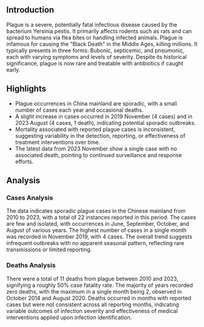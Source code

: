 ## Introduction

Plague is a severe, potentially fatal infectious disease caused by the bacterium Yersinia pestis. It primarily affects rodents such as rats and can spread to humans via flea bites or handling infected animals. Plague is infamous for causing the "Black Death" in the Middle Ages, killing millions. It typically presents in three forms: Bubonic, septicemic, and pneumonic, each with varying symptoms and levels of severity. Despite its historical significance, plague is now rare and treatable with antibiotics if caught early.
## Highlights

- Plague occurrences in China mainland are sporadic, with a small number of cases each year and occasional deaths. <br/>
- A slight increase in cases occurred in 2019 November (4 cases) and in 2023 August (4 cases, 1 death), indicating potential sporadic outbreaks. <br/>
- Mortality associated with reported plague cases is inconsistent, suggesting variability in the detection, reporting, or effectiveness of treatment interventions over time. <br/>
- The latest data from 2023 November show a single case with no associated death, pointing to continued surveillance and response efforts. <br/>
## Analysis

### Cases Analysis
The data indicates sporadic plague cases in the Chinese mainland from 2010 to 2023, with a total of 22 instances reported in this period. The cases are few and isolated, with occurrences in June, September, October, and August of various years. The highest number of cases in a single month was recorded in November 2019, with 4 cases. The overall trend suggests infrequent outbreaks with no apparent seasonal pattern, reflecting rare transmissions or limited reporting.

### Deaths Analysis
There were a total of 11 deaths from plague between 2010 and 2023, signifying a roughly 50% case fatality rate. The majority of years recorded zero deaths, with the maximum in a single month being 2, observed in October 2014 and August 2020. Deaths occurred in months with reported cases but were not consistent across all reporting months, indicating variable outcomes of infection severity and effectiveness of medical interventions applied upon infection identification.
